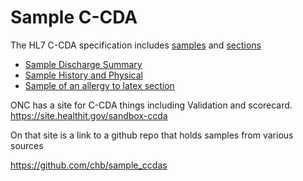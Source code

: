 # Sample C-CDA

The HL7 C-CDA specification includes [samples](https://cdasearch.hl7.org/search) and [sections](https://cdasearch.hl7.org/sections/General)
- [Sample Discharge Summary](https://cdasearch.hl7.org/examples/view/Documents/Discharge%20Summary)
- [Sample History and Physical](https://cdasearch.hl7.org/examples/view/Documents/History%20and%20Physical)
- [Sample of an allergy to latex section](https://cdasearch.hl7.org/examples/view/Allergies/Allergy%20to%20latex)

ONC has a site for C-CDA things including Validation and scorecard.
https://site.healthit.gov/sandbox-ccda

On that site is a link to a github repo that holds samples from various sources

https://github.com/chb/sample_ccdas
